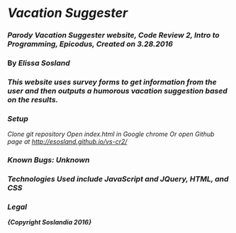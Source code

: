 # _Vacation Suggester_

### _Parody Vacation Suggester website, Code Review 2, Intro to Programming, Epicodus, Created on 3.28.2016_

### By _Elissa Sosland_

### _This website uses survey forms to get information from the user and then outputs a humorous vacation suggestion based on the results._

### _Setup_
*_Clone git repository_*
*_Open index.html in Google chrome_*
*_Or open Github page at http://esosland.github.io/vs-cr2/_*

### _Known Bugs: Unknown_

### _Technologies Used include JavaScript and JQuery, HTML, and CSS_

### _Legal_
  **_{Copyright Soslandia 2016}_**
